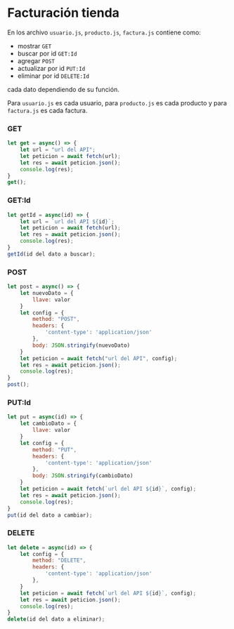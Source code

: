 # Facturación tienda

En los archivo `usuario.js`, `producto.js`, `factura.js` contiene como:

- mostrar `GET`
- buscar por id `GET:Id`
- agregar `POST`
- actualizar por id `PUT:Id`
- eliminar por id  `DELETE:Id`

cada dato dependiendo de su función.

Para `usuario.js` es cada usuario, para `producto.js` es cada producto y para `factura.js` es cada factura.

### GET

```javascript
let get = async() => {
    let url = "url del API";
    let peticion = await fetch(url);
    let res = await peticion.json();
    console.log(res);
}
get();
```

### GET:Id

```javascript
let getId = async(id) => {
    let url = `url del API ${id}`;
    let peticion = await fetch(url);
    let res = await peticion.json();
    console.log(res);
}
getId(id del dato a buscar);
```

### POST

```javascript
let post = async() => {
    let nuevoDato = {
        llave: valor
    }
    let config = {
        method: "POST",
        headers: {
            'content-type': 'application/json'
        },
        body: JSON.stringify(nuevoDato)
    }
    let peticion = await fetch("url del API", config);
    let res = await peticion.json();
    console.log(res);
}
post();
```

### PUT:Id

```javascript
let put = async(id) => {
    let cambioDato = {
        llave: valor
    }
    let config = {
        method: "PUT",
        headers: {
            'content-type': 'application/json'
        },
        body: JSON.stringify(cambioDato)
    }
    let peticion = await fetch(`url del API ${id}`, config);
    let res = await peticion.json();
    console.log(res);
}
put(id del dato a cambiar);
```

### DELETE

```javascript
let delete = async(id) => {
    let config = {
        method: "DELETE",
        headers: {
            'content-type': 'application/json'
        },
    }
    let peticion = await fetch(`url del API ${id}`, config);
    let res = await peticion.json();
    console.log(res);
}
delete(id del dato a eliminar);
```